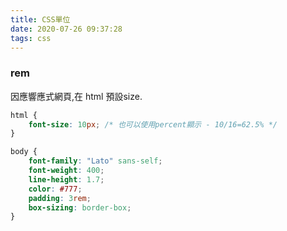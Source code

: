 ```yaml
---
title: CSS單位
date: 2020-07-26 09:37:28
tags: css
---
```

### rem
因應響應式網頁,在 html 預設size.
``` css
html {
    font-size: 10px; /* 也可以使用percent顯示 - 10/16=62.5% */
}

body {
    font-family: "Lato" sans-self;
    font-weight: 400;
    line-height: 1.7;
    color: #777;
    padding: 3rem;
    box-sizing: border-box;
}
```